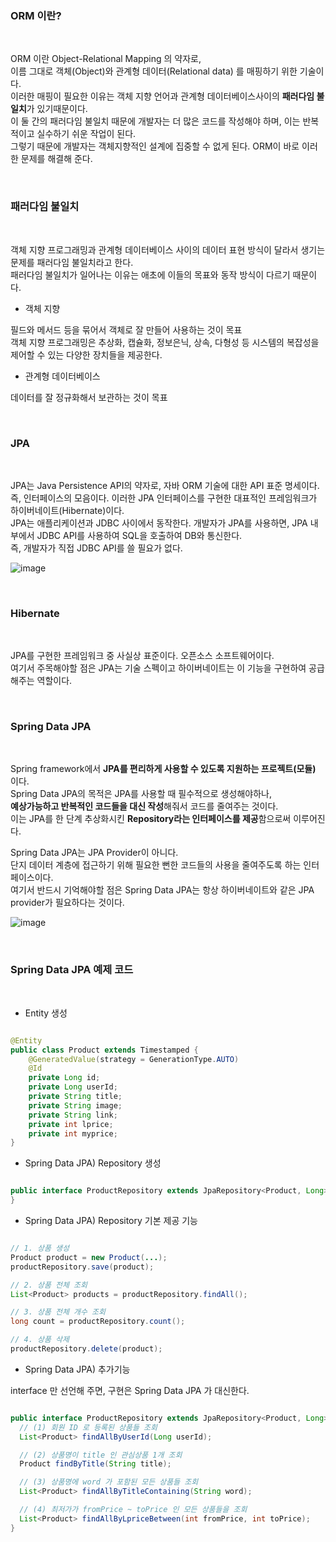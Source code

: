 ### ORM 이란?

<br/>

ORM 이란 Object-Relational Mapping 의 약자로, <br/>
이름 그대로 객체(Object)와 관계형 데이터(Relational data) 를 매핑하기 위한 기술이다. <br/>
이러한 매핑이 필요한 이유는 객체 지향 언어과 관계형 데이터베이스사이의 **패러다임 불일치**가 있기때문이다.  <br/>
이 둘 간의 패러다임 불일치 때문에 개발자는 더 많은 코드를 작성해야 하며, 이는 반복적이고 실수하기 쉬운 작업이 된다. <br/>
그렇기 때문에 개발자는 객체지향적인 설계에 집중할 수 없게 된다. ORM이 바로 이러한 문제를 해결해 준다. 

<br/>

### 패러다임 불일치

<br/>

객체 지향 프로그래밍과 관계형 데이터베이스 사이의 데이터 표현 방식이 달라서 생기는 문제를 패러다임 불일치라고 한다. <br/>
패러다임 불일치가 일어나는 이유는 애초에 이들의 목표와 동작 방식이 다르기 때문이다.

* 객체 지향

필드와 메서드 등을 묶어서 객체로 잘 만들어 사용하는 것이 목표 <br/>
객체 지향 프로그래밍은 추상화, 캡슐화, 정보은닉, 상속, 다형성 등 시스템의 복잡성을 제어할 수 있는 다양한 장치들을 제공한다.

* 관계형 데이터베이스

데이터를 잘 정규화해서 보관하는 것이 목표

<br/>

### JPA

<br/>

JPA는 Java Persistence API의 약자로, 자바 ORM 기술에 대한 API 표준 명세이다.  <br/>
즉, 인터페이스의 모음이다. 이러한 JPA 인터페이스를 구현한 대표적인 프레임워크가 하이버네이트(Hibernate)이다. <br/>
JPA는 애플리케이션과 JDBC 사이에서 동작한다. 개발자가 JPA를 사용하면, JPA 내부에서 JDBC API를 사용하여 SQL을 호출하여 DB와 통신한다. <br/>
즉, 개발자가 직접 JDBC API를 쓸 필요가 없다.

![image](https://user-images.githubusercontent.com/78454649/176725179-adb2285d-603d-46c9-8fe7-a16673eb1862.png)


<br/>

### Hibernate

<br/>

JPA를 구현한 프레임워크 중 사실상 표준이다. 오픈소스 소프트웨어이다. <br/>
여기서 주목해야할 점은 JPA는 기술 스펙이고 하이버네이트는 이 기능을 구현하여 공급해주는 역할이다.

<br/>

### Spring Data JPA

<br/>

Spring framework에서 **JPA를 편리하게 사용할 수 있도록 지원하는 프로젝트(모듈)** 이다. <br/>
Spring Data JPA의 목적은 JPA를 사용할 때 필수적으로 생성해야하나, <br/>
**예상가능하고 반복적인 코드들을 대신 작성**해줘서 코드를 줄여주는 것이다. <br/>
이는 JPA를 한 단계 추상화시킨 **Repository라는 인터페이스를 제공**함으로써 이루어진다.

 Spring Data JPA는 JPA Provider이 아니다. <br/>
 단지 데이터 계층에 접근하기 위해 필요한 뻔한 코드들의 사용을 줄여주도록 하는 인터페이스이다. <br/>
 여기서 반드시 기억해야할 점은 Spring Data JPA는 항상 하이버네이트와 같은 JPA provider가 필요하다는 것이다.

![image](https://user-images.githubusercontent.com/78454649/176725604-2b47a9d3-0b28-4641-81e9-622a9db7cc4b.png)

<br/>

### Spring Data JPA 예제 코드

<br/>

* Entity 생성

```java

@Entity
public class Product extends Timestamped {
    @GeneratedValue(strategy = GenerationType.AUTO)
    @Id
    private Long id;
    private Long userId;
    private String title;
    private String image;
    private String link;
    private int lprice;
    private int myprice;
}

```

* Spring Data JPA) Repository 생성

```java

public interface ProductRepository extends JpaRepository<Product, Long> {
}

```

* Spring Data JPA) Repository 기본 제공 기능

```java

// 1. 상품 생성
Product product = new Product(...);
productRepository.save(product);

// 2. 상품 전체 조회
List<Product> products = productRepository.findAll();

// 3. 상품 전체 개수 조회
long count = productRepository.count();

// 4. 상품 삭제
productRepository.delete(product);

```

* Spring Data JPA) 추가기능

interface 만 선언해 주면, 구현은 Spring Data JPA 가 대신한다.

```java

public interface ProductRepository extends JpaRepository<Product, Long> {
  // (1) 회원 ID 로 등록된 상품들 조회
  List<Product> findAllByUserId(Long userId);

  // (2) 상품명이 title 인 관심상품 1개 조회
  Product findByTitle(String title);

  // (3) 상품명에 word 가 포함된 모든 상품들 조회
  List<Product> findAllByTitleContaining(String word);

  // (4) 최저가가 fromPrice ~ toPrice 인 모든 상품들을 조회
  List<Product> findAllByLpriceBetween(int fromPrice, int toPrice);
}

```




